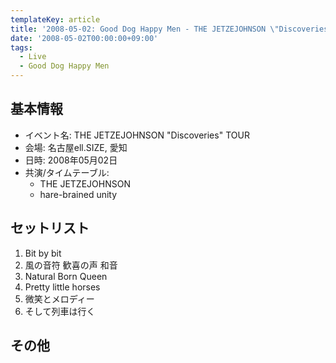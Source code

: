 ```yaml
---
templateKey: article
title: '2008-05-02: Good Dog Happy Men - THE JETZEJOHNSON \"Discoveries\" TOUR at 名古屋ell.SIZE'
date: '2008-05-02T00:00:00+09:00'
tags:
  - Live
  - Good Dog Happy Men
---
```

## 基本情報

* イベント名: THE JETZEJOHNSON "Discoveries" TOUR
* 会場: 名古屋ell.SIZE, 愛知
* 日時: 2008年05月02日
* 共演/タイムテーブル:
  * THE JETZEJOHNSON
  * hare-brained unity

## セットリスト

1. Bit by bit
1. 風の音符 歓喜の声 和音
1. Natural Born Queen
1. Pretty little horses
1. 微笑とメロディー
1. そして列車は行く

## その他

